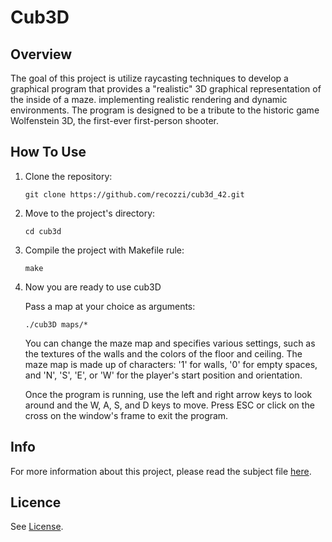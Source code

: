 <h1>Cub3D</h1>
<h2>Overview</h2>
The goal of this project is utilize raycasting techniques to develop a graphical program that provides a "realistic" 3D graphical representation of the inside of a maze. implementing realistic rendering and dynamic environments. The program is designed to be a tribute to the historic game Wolfenstein 3D, the first-ever first-person shooter.
<h2>How To Use</h2>
<ol>
  <li>Clone the repository:</li>
  <pre><code>git clone https://github.com/recozzi/cub3d_42.git</code></pre>
  <li>Move to the project's directory:</li>
  <pre><code>cd cub3d</code></pre>
  <li>Compile the project with Makefile rule:</li>
  <pre><code>make</code></pre>
  <li>Now you are ready to use cub3D</li>
  <p>Pass a map at your choice as arguments:</p>
  <pre><code>./cub3D maps/*</code></pre>
  <p>You can change the maze map and specifies various settings, such as the textures of the walls and the colors of the floor and ceiling. The maze map is made up of characters: '1' for walls, '0' for empty spaces, and 'N', 'S', 'E', or 'W' for the player's start position and orientation.

  Once the program is running, use the left and right arrow keys to look around and the W, A, S, and D keys to move. Press ESC or click on the cross on the window's frame to exit the program.</p>
</ol>
<h2>Info</h2>
For more information about this project, please read the subject file <a href="https://github.com/recozzi/cub3d_42/blob/master/en.subject%20.pdf">here</a>.
<h2>Licence</h2>
See <a href="https://github.com/recozzi/cub3d_42/blob/master/LICENSE">License</a>.
